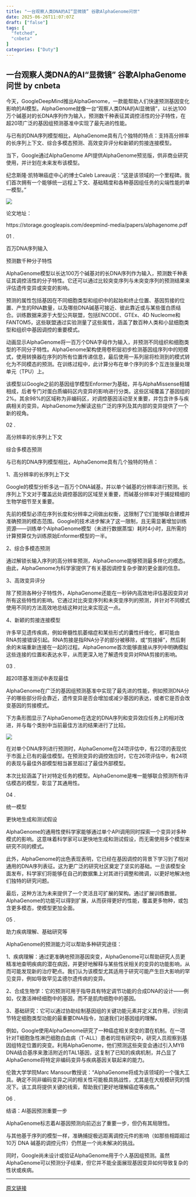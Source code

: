 ```yaml
---
title: "一台观察人类DNA的AI“显微镜” 谷歌AlphaGenome问世"
date: 2025-06-26T11:07:07Z
draft: ["false"]
tags: [
  "fetched",
  "cnbeta"
]
categories: ["Duty"]
---
```

一台观察人类DNA的AI“显微镜” 谷歌AlphaGenome问世 by cnbeta
------
<div style="margin-top:10px" class="content" id="artibody"><p><span style="text-wrap-mode: wrap;">今天，GoogleDeepMind推出AlphaGenome，一款能帮助人们快速预测基因变化影响的AI模型。AlphaGenome就像一台“观察人类DNA的AI显微镜”，以长达100万个碱基对的长DNA序列作为输入，预测数千种表征其调控活性的分子特性，在超20项广泛的基因组预测基准中实现了最先进的性能。</span></p><div class="article-global"></div><p>与已有的DNA序列模型相比，AlphaGenome具有几个独特的特点：支持高分辨率的长序列上下文、综合多模态预测、高效变异评分和新颖的剪接连接模型。</p><p>当下，Google通过AlphaGenome API提供AlphaGenome预览版，供非商业研究使用，并计划在未来发布该模型。</p><p>纪念斯隆·凯特琳癌症中心的博士Caleb Lareau说：“这是该领域的一个里程碑。我们首次拥有一个能够统一远程上下文、基础精度和各种基因组任务的尖端性能的单一模型。”</p><p><img src="https://static.cnbetacdn.com/article/2025/0626/21fe9cc1d2c8b48.webp"><br></p><p>论文地址：</p><p>https://storage.googleapis.com/deepmind-media/papers/alphagenome.pdf</p><p>01 .</p><p>百万DNA序列输入</p><p>预测数千种分子特性</p><p>AlphaGenome模型以长达100万个碱基对的长DNA序列作为输入，预测数千种表征其调控活性的分子特性。它还可以通过比较突变序列与未突变序列的预测结果来评估遗传变异或突变的影响。</p><p>预测的属性包括基因在不同细胞类型和组织中的起始和终止位置、基因剪接的位置、产生的RNA数量，以及哪些DNA碱基可接近、彼此靠近或与某些蛋白质结合。训练数据来源于大型公共联盟，包括ENCODE、GTEx、4D Nucleome和FANTOM5，这些联盟通过实验测量了这些属性，涵盖了数百种人类和小鼠细胞类型和组织中基因调控的重要模式。</p><p>动画显示AlphaGenome将一百万个DNA字母作为输入，并预测不同组织和细胞类型的不同分子特性。AlphaGenome架构使用卷积层初步检测基因组序列中的短模式，使用转换器在序列的所有位置传递信息，最后使用一系列层将检测到的模式转化为不同模态的预测。在训练过程中，此计算分布在单个序列的多个互连张量处理单元（TPU）上。</p><p>该模型以Google之前的基因组学模型Enformer为基础，并与AlphaMissense相辅相成，后者专门对蛋白质编码区内变异的影响进行分类。这些区域覆盖了基因组的2%。其余98%的区域称为非编码区，对调控基因活动至关重要，并包含许多与疾病相关的变异。AlphaGenome为解读这些广泛的序列及其内部的变异提供了一个新的视角。</p><p>02 .</p><p>高分辨率的长序列上下文</p><p>综合多模态预测</p><p>与已有的DNA序列模型相比，AlphaGenome具有几个独特的特点：</p><p>1、高分辨率的长序列上下文</p><p>Google的模型分析多达一百万个DNA碱基，并以单个碱基的分辨率进行预测。长序列上下文对于覆盖远处调控基因的区域至关重要，而碱基分辨率对于捕捉精细的生物学细节至关重要。</p><p>先前的模型必须在序列长度和分辨率之间做出权衡，这限制了它们能够联合建模并准确预测的模态范围。Google的技术进步解决了这一限制，且无需显著增加训练资源——训练单个AlphaGenome模型（未进行数据蒸馏）耗时4小时，且所需的计算预算仅为训练原始Enformer模型的一半。</p><p>2、综合多模态预测</p><p>通过解锁长输入序列的高分辨率预测，AlphaGenome能够预测最多样化的模态。由此，AlphaGenome为科学家提供了有关基因调控复杂步骤的更全面的信息。</p><p>3、高效变异评分</p><p>除了预测各种分子特性外，AlphaGenome还能在一秒钟内高效地评估基因变异对所有这些特性的影响。它通过对比突变序列和未突变序列的预测，并针对不同模式使用不同的方法高效地总结这种对比来实现这一点。</p><p>4、新颖的剪接连接模型</p><p>许多罕见遗传疾病，例如脊髓性肌萎缩症和某些形式的囊性纤维化，都可能由RNA剪接错误引起。RNA剪接是指RNA分子的部分被移除，或“剪接掉”，然后剩余的末端重新连接在一起的过程。AlphaGenome首次能够直接从序列中明确模拟这些连接的位置和表达水平，从而更深入地了解遗传变异对RNA剪接的影响。</p><p>03 .</p><p>超20项基准测试中表现最佳</p><p>AlphaGenome在广泛的基因组预测基准中实现了最先进的性能，例如预测DNA分子的哪些部分将会靠近，遗传变异是否会增加或减少基因的表达，或者它是否会改变基因的剪接模式。</p><p>下方条形图显示了AlphaGenome在选定的DNA序列和变异效应任务上的相对改进，并与每个类别中当前最佳方法的结果进行了比较。</p><p><img src="https://static.cnbetacdn.com/article/2025/0626/2d4c9197799c420.webp"><br></p><p>在对单个DNA序列进行预测时，AlphaGenome在24项评估中，有22项的表现优于市面上已有的最佳模型。在预测变异的调控效应时，它在26项评估中，有24项的表现与最佳外部模型相当甚至超过了最佳外部模型。</p><p>本次比较涵盖了针对特定任务的模型。AlphaGenome是唯一能够联合预测所有评估模态的模型，彰显了其通用性。</p><p>04 .</p><p>统一模型</p><p>更快地生成和测试假设</p><p>AlphaGenome的通用性使科学家能够通过单个API调用同时探索一个变异对多种模式的影响。这意味着科学家可以更快地生成和测试假设，而无需使用多个模型来研究不同的模式。</p><p>此外，AlphaGenome的出色表现表明，它已经在基因调控的背景下学习到了相对通用的DNA序列表征。这为更广泛的研究社区奠定了坚实的基础。一旦该模型全面发布，科学家们将能够在自己的数据集上对其进行调整和微调，以更好地解决他们独特的研究问题。</p><p>最后，这种方法为未来提供了一个灵活且可扩展的架构。通过扩展训练数据，AlphaGenome的功能可以得到扩展，从而获得更好的性能，覆盖更多物种，或包含更多模态，使模型更加全面。</p><p>05 .</p><p>助力疾病理解、基础研究等</p><p>AlphaGenome的预测能力可以帮助多种研究途径：</p><p>1、疾病理解：通过更准确地预测基因突变，AlphaGenome可以帮助研究人员更精准地查明疾病的潜在病因，并更好地解释与某些性状相关的变异的功能影响，从而可能发现新的治疗靶点。我们认为该模型尤其适用于研究可能产生巨大影响的罕见变异，例如导致罕见孟德尔遗传病的变异。</p><p>2、合成生物学：它的预测可用于指导具有特定调节功能的合成DNA的设计——例如，仅激活神经细胞中的基因，而不是肌肉细胞中的基因。</p><p>3、基础研究：它可以通过协助绘制基因组的关键功能元素并定义其作用，识别调节特定细胞类型功能的最重要DNA指令，加速我们对基因组的理解。</p><p>例如，Google使用AlphaGenome研究了一种癌症相关突变的潜在机制。在一项针对T细胞急性淋巴细胞白血病（T-ALL）患者的现有研究中，研究人员观察到基因组特定位置的突变。利用AlphaGenome，他们预测这些突变会通过引入MYB DNA结合基序来激活附近的TAL1基因，这复制了已知的疾病机制，并凸显了AlphaGenome将特定非编码变异与疾病基因关联起来的能力。</p><p>伦敦大学学院Marc Mansour教授说：“AlphaGenome将成为该领域的一个强大工具。确定不同非编码变异之间的相关性可能极具挑战性，尤其是在大规模研究的情况下。该工具将提供关键的线索，帮助我们更好地理解癌症等疾病。”</p><p>06 .</p><p>结语：AI基因预测重要一步</p><p>AlphaGenome标志着AI基因预测向前迈出了重要一步，但仍有其局限性。</p><p>与其他基于序列的模型一样，准确捕捉极远距离调控元件的影响（如那些相距超过10万 DNA 碱基的调控元件）仍然是一个尚未解决的挑战。</p><p>同时，Google尚未设计或验证AlphaGenome用于个人基因组预测。虽然AlphaGenome可以预测分子结果，但它并不能全面展现基因变异如何导致复杂的性状或疾病。</p></div>  
<hr>
<a href="https://m.cnbeta.com.tw/wap/view/1509016.htm",target="_blank" rel="noopener noreferrer">原文链接</a>

